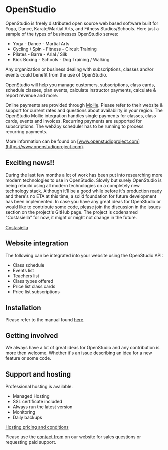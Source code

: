 # OpenStudio

OpenStudio is freely distributed open source web based software built for Yoga, Dance, Karate/Martial Arts, and Fitness Studios/Schools. Here just a sample of the types of businesses OpenStudio serves:

- Yoga            - Dance        - Martial Arts
- Cycling / Spin  - Fitness      - Circuit Training
- Pilates         - Barre        - Arial / Silk
- Kick Boxing     - Schools      - Dog Training / Walking

Any organization or business dealing with subscriptions, classes and/or events could benefit from the use of OpenStudio.

OpenStudio will help you manage customers, subscriptions, class cards, schedule classes, plan events, calculate instructor payments, calculate & report revenue and more.

Online payments are provided through [Mollie](https://www.mollie.com/en). Please refer to their website & support for current rates and questions about availability in your region.
The OpenStudio Mollie integration handles single payments for classes, class cards, events and invoices. Recurring payments are supported for subscriptions. The web2py scheduler has to be running to process recurring payments.

More information can be found on [www.openstudioproject.com](https://www.openstudioproject.com).

## Exciting news!!

During the last few months a lot of work has been put into researching more modern technologies to use in OpenStudio. Slowly but surely OpenStudio is being rebuild using all modern technologies on a completely new technology stack. Although it'll be a good while before it's production ready and there's no ETA at this time, a solid foundation for future development has been implemented.
In case you have any great ideas for OpenStudio or would like to contribute some code, please join the discussion in the issues section on the project's GitHub page. The project is codenamed "Costasiella" for now, it might or might not change in the future.

[Costasiella](https://github.com/costasiella/costasiella)


## Website integration

The following can be integrated into your website using the OpenStudio API:

- Class schedule
- Events list
- Teachers list
- Class types offered
- Price list class cards
- Price list subscriptions


## Installation

Please refer to the manual found [here](http://openstudio-docs.readthedocs.io/en/latest/).

## Getting involved

We always have a lot of great ideas for OpenStudio and any contribution is more then welcome. Whether it's an issue describing an idea for a new feature or some code.

## Support and hosting

Professional hosting is available.

- Managed Hosting
- SSL certificate included
- Always run the latest version
- Monitoring
- Daily backups

[Hosting pricing and conditions](https://openstudioproject.com/pricing)


Please use the [contact from](https://openstudioproject.com/contact) on our website for sales questions or requesting paid support.
